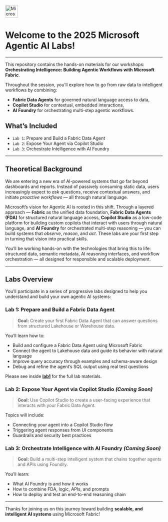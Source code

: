 <img src="https://upload.wikimedia.org/wikipedia/commons/4/44/Microsoft_logo.svg" width="40" alt="Microsoft Logo">

# Welcome to the 2025 Microsoft Agentic AI Labs!

---

This repository contains the hands-on materials for our workshops: **Orchestrating Intelligence: Building Agentic Workflows with Microsoft Fabric**.

Throughout the session, you'll explore how to go from raw data to intelligent workflows by combining:
- **Fabric Data Agents** for governed natural language access to data,
- **Copilot Studio** for contextual, embedded interactions,
- **AI Foundry** for orchestrating multi-step agentic workflows.

## What’s Included

- `Lab 1`: Prepare and Build a Fabric Data Agent
- `Lab 2`: Expose Your Agent via Copilot Studio
- `Lab 3`: Orchestrate Intelligence with AI Foundry

---

## Theoretical Background

We are entering a new era of AI-powered systems that go far beyond dashboards and reports. Instead of passively consuming static data, users increasingly expect to *ask* questions, receive contextual answers, and initiate *proactive workflows* — all through natural language.

Microsoft’s vision for Agentic AI is rooted in this shift. Through a layered approach — **Fabric** as the unified data foundation, **Fabric Data Agents (FDA)** for structured natural language access, **Copilot Studio** as a low-code platform for building custom copilots that interact with users through natural language, and **AI Foundry** for orchestrated multi-step reasoning — you can build systems that *observe*, *reason*, and *act*. These labs are your first step in turning that vision into practical skills.

You’ll be working hands-on with the technologies that bring this to life: structured data, semantic metadata, AI reasoning interfaces, and workflow orchestration — all designed for responsible and scalable deployment.


---

## Labs Overview

You’ll participate in a series of progressive labs designed to help you understand and build your own agentic AI systems:

### **Lab 1: Prepare and Build a Fabric Data Agent**
> **Goal:** Create your first Fabric Data Agent that can answer questions from structured Lakehouse or Warehouse data.

You’ll learn how to:
- Build and configure a Fabric Data Agent using Microsoft Fabric
- Connect the agent to Lakehouse data and guide its behavior with natural language
- Improve query accuracy through examples and schema-aware design
- Debug and refine the agent’s SQL output using real test questions

Please see inside [**lab1**](./lab1/) for the full lab materials.

### **Lab 2: Expose Your Agent via Copilot Studio** *(Coming Soon)*
> **Goal:** Use Copilot Studio to create a user-facing experience that interacts with your Fabric Data Agent.

Topics will include:
- Connecting your agent into a Copilot Studio flow
- Triggering agent responses from UI components
- Guardrails and security best practices

### **Lab 3: Orchestrate Intelligence with AI Foundry** *(Coming Soon)*
> **Goal:** Build a multi-step intelligent system that chains together agents and APIs using Foundry.

You’ll learn:
- What AI Foundry is and how it works
- How to combine FDA, logic, APIs, and prompts
- How to deploy and test an end-to-end reasoning chain

---


Thanks for joining us on this journey toward building **scalable, and intelligent AI systems** using Microsoft Fabric!